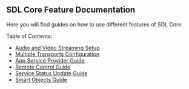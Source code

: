 ## SDL Core Feature Documentation

Here you will find guides on how to use different features of SDL Core.

Table of Contents:

- [Audio and Video Streaming Setup](./audio-and-video-streaming-setup/)
- [Multiple Transports Configuration](./multiple-transports-configuration/)
- [App Service Provider Guide](./app-service-provider-guide/)
- [Remote Control Guide](./remote-control-guide/)
- [Service Status Update Guide](./service-status-update-guide/)
- [Smart Objects Guide](./smart-objects/)

